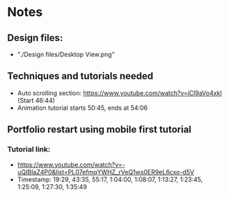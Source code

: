 # Notes

## Design files:
* "./Design files/Desktop View.png"

## Techniques and tutorials needed
* Auto scrolling section: https://www.youtube.com/watch?v=iCl9aVo4xkI (Start 46:44)
* Animation tutorial starts 50:45, ends at 54:06

## Portfolio restart using mobile first tutorial
### Tutorial link:
* https://www.youtube.com/watch?v=-uQIBlaZ4P0&list=PL07efmqYWHZ_rVeQ1ws0ER9eL6cxo-d5V 
* Timestamp: 19:29, 43:35, 55:17, 1:04:00, 1:08:07, 1:13:27, 1:23:45, 1:25:09, 1:27:30, 1:35:49